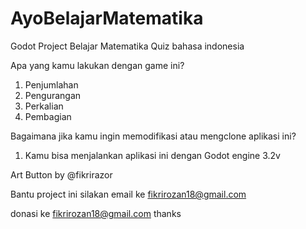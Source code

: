 # AyoBelajarMatematika
Godot Project Belajar Matematika Quiz bahasa indonesia

Apa yang kamu lakukan dengan game ini? 
1. Penjumlahan
2. Pengurangan
3. Perkalian
4. Pembagian

Bagaimana jika kamu ingin memodifikasi atau mengclone aplikasi ini?
1. Kamu bisa menjalankan aplikasi ini dengan Godot engine 3.2v

Art Button by @fikrirazor



Bantu project ini silakan email ke fikrirozan18@gmail.com

donasi ke fikrirozan18@gmail.com thanks
